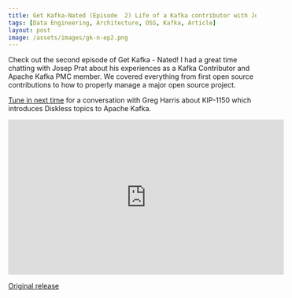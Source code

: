 ```yaml
---
title: Get Kafka-Nated (Episode  2) Life of a Kafka contributor with Josep Prat
tags: [Data Engineering, Architecture, OSS, Kafka, Article]
layout: post
image: /assets/images/gk-n-ep2.png
---
```


Check out the second episode of Get Kafka - Nated! I had a great time chatting with Josep Prat about his experiences as a Kafka Contributor and Apache Kafka PMC member. We covered everything from first open source contributions to how to properly manage a major open source project.

[Tune in next time](https://www.linkedin.com/events/getkafka-natedepisode3-gregharr7351967184987779074/theater/) for a conversation with Greg Harris about KIP-1150 which introduces Diskless topics to Apache Kafka.

<div class="videoWrapper"><iframe width="560" height="315" src="https://www.youtube.com/embed/P8ajaQsXAyQ?si=rEq1hv1RQadUgxT1" title="YouTube video player" frameborder="0" allow="accelerometer; autoplay; clipboard-write; encrypted-media; gyroscope; picture-in-picture; web-share" referrerpolicy="strict-origin-when-cross-origin" allowfullscreen></iframe></div>

[Original release](https://www.linkedin.com/events/getkafka-natedepisode2-joseppra7344316406101925888/theater/)